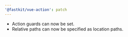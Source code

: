 ```yaml
---
'@fastkit/vue-action': patch
---
```


- Action guards can now be set.
- Relative paths can now be specified as location paths.
